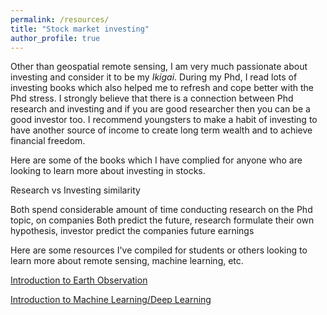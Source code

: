 ```yaml
---
permalink: /resources/
title: "Stock market investing"
author_profile: true
---
```


Other than geospatial remote sensing, I am very much passionate about investing and consider it to be my *Ikigai*. During my Phd, I read lots of investing books which also helped me to refresh and cope better with the Phd stress. I strongly believe that there is a connection between Phd research and investing and if you are good researcher then you can be a good investor too. I recommend youngsters to make a habit of investing to have another source of income to create long term wealth and to achieve financial freedom.

Here are some of the books which I have complied for anyone who are looking to learn more about investing in stocks.

Research vs Investing similarity

Both spend considerable amount of time conducting research on the Phd topic, on companies
Both predict the future, research formulate their own hypothesis, investor predict the companies future earnings






Here are some resources I've compiled for students or others looking to learn more about remote sensing, machine learning, etc.

[Introduction to Earth Observation](https://docs.google.com/document/d/1UYxjAyhIkgTUiOCvRwsWo-JBV9y0jmHluC0zWqU5M-Q/edit?usp=sharing)

[Introduction to Machine Learning/Deep Learning](https://docs.google.com/document/d/1xtqhPZUGtitx5JgJLDeUPFqcVEgLpK1Q8l5uktyUHiA/edit?usp=sharing)
